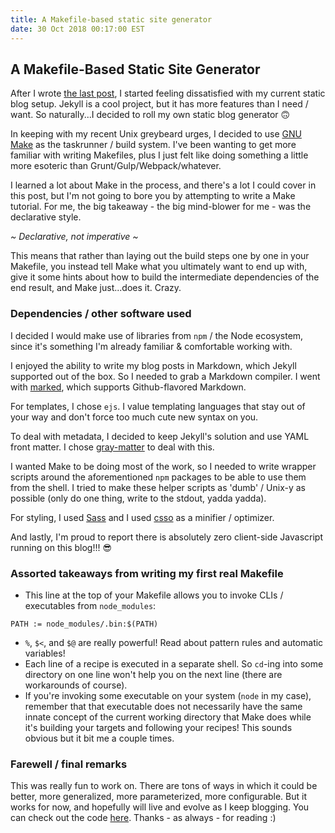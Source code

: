 ```yaml
---
title: A Makefile-based static site generator
date: 30 Oct 2018 00:17:00 EST
---
```

## A Makefile-Based Static Site Generator

After I wrote [the last post](2018-08-16-c-hashtable-vim-preamble.html), I started feeling dissatisfied with my current static blog setup. Jekyll is a cool project, but it has more features than I need / want. So naturally...I decided to roll my own static blog generator &#x1F643;

In keeping with my recent Unix greybeard urges, I decided to use [GNU Make](https://www.gnu.org/software/make/) as the taskrunner / build system. I've been wanting to get more familiar with writing Makefiles, plus I just felt like doing something a little more esoteric than Grunt/Gulp/Webpack/whatever.

I learned a lot about Make in the process, and there's a lot I could cover in this post, but I'm not going to bore you by attempting to write a Make tutorial. For me, the big takeaway - the big mind-blower for me - was the declarative style.

_~ Declarative, not imperative ~_

This means that rather than laying out the build steps one by one in your Makefile, you instead tell Make what you ultimately want to end up with, give it some hints about how to build the intermediate dependencies of the end result, and Make just...does it. Crazy.

### Dependencies / other software used

I decided I would make use of libraries from `npm` / the Node ecosystem, since it's something I'm already familiar & comfortable working with.

I enjoyed the ability to write my blog posts in Markdown, which Jekyll supported out of the box. So I needed to grab a Markdown compiler. I went with [marked](https://www.npmjs.com/package/marked), which supports Github-flavored Markdown.

For templates, I chose `ejs`. I value templating languages that stay out of your way and don't force too much cute new syntax on you.

To deal with metadata, I decided to keep Jekyll's solution and use YAML front matter. I chose [gray-matter](https://github.com/jonschlinkert/gray-matter) to deal with this.

I wanted Make to be doing most of the work, so I needed to write wrapper scripts around the aforementioned `npm` packages to be able to use them from the shell. I tried to make these helper scripts as 'dumb' / Unix-y as possible (only do one thing, write to the stdout, yadda yadda).

For styling, I used [Sass](http://sass-lang.com/) and I used [csso](https://github.com/css/csso) as a minifier / optimizer.

And lastly, I'm proud to report there is absolutely zero client-side Javascript running on this blog!!! &#x1F60E;

### Assorted takeaways from writing my first real Makefile

 - This line at the top of your Makefile allows you to invoke CLIs / executables from `node_modules`:
 ```
 PATH := node_modules/.bin:$(PATH)
 ```
 - `%`, `$<`, and `$@` are really powerful! Read about pattern rules and automatic variables!
 - Each line of a recipe is executed in a separate shell. So `cd`-ing into some directory on one line won't help you on the next line (there are workarounds of course).
 - If you're invoking some executable on your system (`node` in my case), remember that that executable does not necessarily have the same innate concept of the current working directory that Make does while it's building your targets and following your recipes! This sounds obvious but it bit me a couple times.

 ### Farewell / final remarks

 This was really fun to work on. There are tons of ways in which it could be better, more generalized, more parameterized, more configurable. But it works for now, and hopefully will live and evolve as I keep blogging. You can check out the code [here](https://github.com/davep3rrett/makefile-static-blog). Thanks - as always - for reading :)
